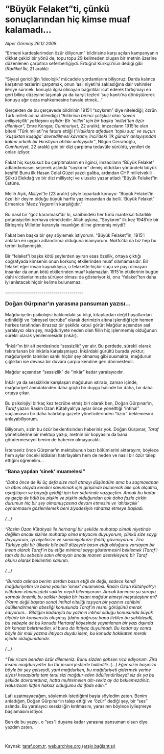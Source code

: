 # “Büyük Felaket”ti, çünkü sonuçlarından hiç kimse muaf kalamadı...

*Alper Görmüş 26.12.2008*

<div class="taraf_structure_2col_1zq">
<div class="margen_n">



 <p>“Ermeni kardeşlerimden özür diliyorum” bildirisine karşı açılan kampanyanın dikkat çekici bir yönü de, topu topu 29 kelimeden oluşan bir metnin üzerine düzenlenen çarpıtma seferberliğiydi. Ertuğrul Kürkçü’nün dediği gibi (<i>Radikal İki</i>, 21 aralık): <br/><br/>“Siyasi gericiliğin ‘ideolojik’ mücadele yordamlarını biliyoruz: Darda kalınca karşıtının tezlerini çarpıtmak, onun ‘asıl niyeti’ni sakladığına dair vehimler ileriye sürmek, konuyla ilgisi olmayan bağıntılar icat ederek tartışmayı en geri bilinç düzeyine taşımak ya da karşıt tezleri ‘suç kanıtı’na dönüştürerek konuyu ağır ceza mahkemesine havale etmek...” <br/><br/>Gerçekten de bu çerçevede bildirinin 1915’i “soykırım” diye nitelediği; özrün Türk milleti adına dilendiği (<i>“Bildirinin birinci çelişkisi olan ‘şoven milliyetçilik’ yaklaşımı aşikâr: Bir ‘millet’ için bir başka ‘millet’ten özür dileniyor”, </i>Emre Kongar, <i>Cumhuriyet</i>, 22 aralık); imzacıların 1915’te olan biteni “Türk milleti”ne fatura ettiği (<i>“Halklara atfedilen ‘toplu suç’ ve suçun ‘kuşaktan kuşağa’ devredilmesi kavramı; İncil’deki ‘ilk günah’ anlayışından kalma arkaik bir Hıristiyan ahlakı anlayışıdır”</i>, Nilgün Cerrahoğlu, <i>Cumhuriyet</i>, 22 aralık) gibi bir dizi çarpıtma tedavüle sürüldü, yenileri de onları izliyor. <br/><br/>Fakat hiç kuşkusuz bu çarpıtmaların en ilginci, imzacıların “Büyük Felaket” adlandırmasını seçerek aslında “soykırım” demiş oldukları yönündeki büyük keşifti! Bunu ilk Hasan Celal Güzel yazdı galiba, ardından CHP milletvekili Şükrü Elekdağ ve bir dizi milliyetçi ve ulusalcı yazar atladı “Büyük Felaket”in üstüne. <br/><br/>Melih Aşık, <i>Milliyet</i>’te (23 aralık) şöyle toparladı konuyu: “Büyük Felaket’in özel bir deyim olduğu büyük harfle yazılmasından da belli. ‘Büyük Felaket’ Ermenice ‘Medz Yegern’in karşılığıdır.” <br/><br/>Bu nasıl bir “göz kararması”dır ki, sahibindeki her türlü mantıksal tutarlılık potansiyelini berhava etmektedir: Allah aşkına, “Soykırım” ilk kez 1948’de bir Birleşmiş Milletler kararıyla insanlığın diline girmemiş miydi? <br/><br/>Fakat ben başka bir şey söylemek istiyorum. “Büyük Felaket”in, 1915’i anlatan en uygun adlandırma olduğuna inanıyorum. <i>Nokta</i>’da da biz hep bu terimi kullanmıştık. <br/><br/>Bir “felaket”i başka kötü şeylerden ayıran esas özellik, ortaya çıktığı coğrafyada kimsenin onun korkunç etkilerinden muaf olamamasıdır. Bir felaket eğer insan kaynaklıysa, o felakette hiçbir suçu ve payı olmayan insanlar da onun kötü etkilerinden muaf kalamazlar. 1915’in etkilerinin bugün dahi vicdanlarımızda sürüyor olması da gösteriyor ki, onu “felaket”ten daha iyi anlatacak hiçbir kelime bulunamaz.<b> <br/><br/>---------------------------------------</b> <br/><br/><font size="4"><strong>Doğan Gürpınar’ın yarasına pansuman yazısı...</strong></font> <br/><br/>Mağduriyetin psikolojisi hakkındaki şu bilgi, kitaplardan değil hayatlardan edinildiği ve “bireysel tecrübe” olarak derimizin altına işlendiği için hemen herkes tarafından itirazsız bir şekilde kabul görür: Mağdur açısından asıl yaralayıcı olan şey, mağduriyete neden olan fiilin hiç işlenmemiş olduğunun sürekli olarak yenilenmesidir (inkâr). <br/><br/>“İnkâr”ın bir alt perdesinde “sessizlik” yer alır. Bu perdede, sürekli olarak tekrarlanan bir inkârla karşılaşmayız. İnkârdaki gürültü burada yoktur; mağduriyetin tanıkları sanki hiçbir şey olmamış gibi susmakta, mağdurun çığlıkları ise devasa bir duvara çarpıp kendine geri dönmektedir. <br/><br/>Mağdur açısından “sessizlik” de “inkâr” kadar yaralayıcıdır. <br/><br/>İnkâr ya da sessizlikle karşılaşan mağdurun ıstırabı, zaman içinde, mağduriyet ânındakinden daha güçlü bir duygu halinde bir daha, bir daha ortaya çıkar. <br/><br/>Bu psikolojiyi birkaç kez tecrübe etmiş biri olarak ben, Doğan Gürpınar’ın, <i>Taraf</i> yazarı Rasim Ozan Kütahyalı’ya aylar önce yönelttiği “intihal” suçlamasını bir daha hatırlatıp gazete yöneticilerinden “özür” beklemesini anlayabiliyorum. <br/><br/>Biliyorum, sizin bu özür beklentisinden haberiniz yok. Doğan Gürpınar, <i>Taraf</i> yöneticilerine bir mektup yazıp, metnin bir kopyasını da bana göndermeseydi benim de haberim olmayacaktı. <br/><br/>İsterseniz önce Gürpınar’ın mektubunun bazı bölümlerini aktarayım; böylece hem aylar önceki iddiaları hatırlayalım hem de neden ve nasıl bir özür talep ettiğini öğrenelim... <b><br/><br/><font size="3">“Bana yapılan ‘sinek’ muamelesi”</font></b><i><font size="3"> <br/></font><br/>“Daha önce de iki üç defa size mail atmayı düşündüm ama bu saçmasapan ve abes olayda kendini savunmak için girişimde bulunmak bile çok alçaltıcı, aşağılayıcı ve bayağı geldiği için her seferinde vazgeçtim. Ancak bu kadar ay geçip de hâlâ bu pişkin ve pişkin olduğundan çok daha fazla çirkin durumun hiç bir şey olmamışçasına devam etmesini ve ‘ahlakçılık’ oynanmasını gözlemlemek beni ziyadesiyle rahatsız etmeye başladı. <br/><br/>(...) <br/><br/>“Rasim Ozan Kütahyalı ile herhangi bir şekilde muhatap olmak niyetinde değilim ancak sizinle muhatap olma ihtiyacını duyuyorum, çünkü size saygı duyuyorum, iyi niyetinize ve samimiyetinize (hâlâ) güveniyorum. Zira Türkiye gibi bir ülkede bile belli düzeyde basın etiği olduğunu varsayan bir insan olarak Taraf’ın bu etiğe minimal saygı göstermesini beklemek (Taraf’ı tam da bu sebeple satın almayan ancak manen destekleyen) bir Taraf okuru olarak beklentim sanırım. <br/><br/>(...) <br/><br/>“Burada aslında benim derdim basın etiği de değil, sadece kendi mağduriyetim ve bana yapılan ‘sinek’ muamelesi. Rasim Ozan Kütahyalı’yı istihdam etmenizdeki saikler neydi bilemiyorum. Ancak kanımca şu soruyu sormak önemli; bu saikler başka bir insanı mağdur etmeyi meşrulaştırır mı? (Yarım değil baştan sona) intihal niteliği taşıyan bir yazının sahibini ödüllendirmenin abesliği konusunda Taraf’ın resmi görüşünü merak ediyorum... Bildiğim kadarıyla bu yazının intihal olduğu konusunda büyük ölçüde bir konsensüs oluşmuş (daha doğrusu bana iletilen bu şekildeydi), bu sebeple de bu konuda Hertaraf köşesinde yayımlanan bir yazı dışında bir kanaat belirtmedim, ki buna da ihtiyaç duyulmadı. Bu kadar ay sonra böyle bir mail yazma ihtiyacı duydu isem, bu konuda hakikaten merak içinde olduğumdandır. <br/><br/>(...) <br/><br/>“Tek ricam benden özür dilemeniz. Bunu sizden şahsen rica ediyorum. Zira insani mağduriyetler bu tür insani jestlerle halledilir. (...) Eğer sizin başınıza böyle bir şey gelseydi, yani mağdurken, bu mağduriyeti gidermek yerine siyasi hesaplarla tam tersi sizi mağdur eden ödüllendirilseydi siz de ya bu şekilde davranırdınız, hatta muhtemelen altı-sekiz ay da beklemezdiniz. Haksızsam lütfen haksız olduğumu da ifade edin.” </i><br/><br/>Lafı uzatmayacağım, söylemek istediğimi başta söyledim zaten. Benim anladığım, Doğan Gürpınar’ın talep ettiği ve “özür” dediği şey, bir “ses” aslında. Bu yaralayıcı sessizliğin kırılmasını, yarasının böylece iyileşmeye başlamasını istiyor. <br/><br/>Ben de bu yazıyı, o “ses”i duyana kadar yarasına pansuman olsun diye yazdım zaten.</p>

<br/>


<div id="taraf_not">
</div>

</div>


</div>

Kaynak: [taraf.com.tr](http://www.taraf.com.tr:80/makale/3279.htm), [web.archive.org (arşiv bağlantısı)](http://web.archive.org/web/20090207233113/http://www.taraf.com.tr:80/makale/3279.htm)
